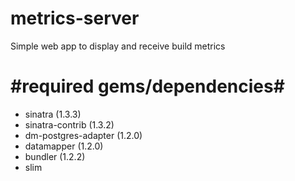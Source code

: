 metrics-server
==============

Simple web app to display and receive build metrics

#required gems/dependencies#
============================
* sinatra (1.3.3)
* sinatra-contrib (1.3.2)
* dm-postgres-adapter (1.2.0)
* datamapper (1.2.0)
* bundler (1.2.2)
* slim
